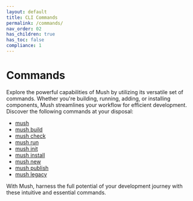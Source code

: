 ```yaml
---
layout: default
title: CLI Commands
permalink: /commands/
nav_order: 02
has_children: true
has_toc: false
compliance: 1
---
```


# Commands

Explore the powerful capabilities of Mush by utilizing its versatile set of commands. 
Whether you're building, running, adding, or installing components, Mush streamlines your workflow 
for efficient development. Discover the following commands at your disposal:

- [mush](/commands/mush/)
- [mush build](/commands/build/)
- [mush check](/commands/check/)
- [mush run](/commands/run/)
- [mush init](/commands/init/)
- [mush install](/commands/install/)
- [mush new](/commands/new/)
- [mush publish](/commands/publish/)
- [mush legacy](/commands/legacy/)

With Mush, harness the full potential of your development journey with these intuitive and essential commands.

